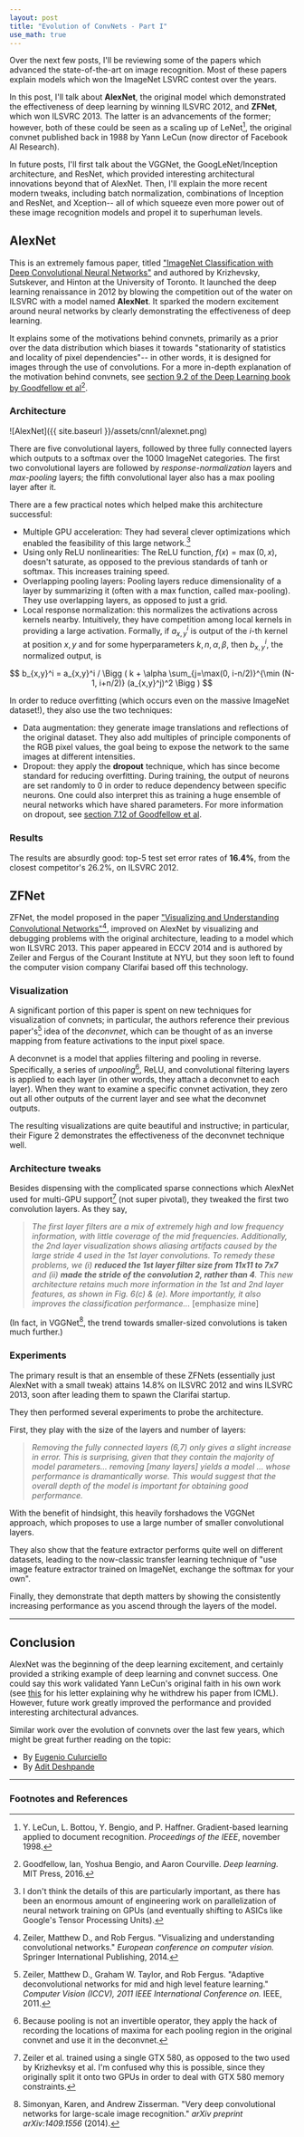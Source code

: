 ```yaml
---
layout: post
title: "Evolution of ConvNets - Part I"
use_math: true
---
```


Over the next few posts, I'll be reviewing some of the papers which advanced the state-of-the-art on image recognition. Most of these papers explain models which won the ImageNet LSVRC contest over the years.

In this post, I'll talk about **AlexNet**, the original model which demonstrated the effectiveness of deep learning by winning ILSVRC 2012, and **ZFNet**, which won ILSVRC 2013. The latter is an advancements of the former; however, both of these could be seen as a scaling up of LeNet[^lenet], the original convnet published back in 1988 by Yann LeCun (now director of Facebook AI Research).

In future posts, I'll first talk about the VGGNet, the GoogLeNet/Inception architecture, and ResNet, which provided interesting architectural innovations beyond that of AlexNet. Then, I'll explain the more recent modern tweaks, including batch normalization, combinations of Inception and ResNet, and Xception-- all of which squeeze even more power out of these image recognition models and propel it to superhuman levels.

## AlexNet

This is an extremely famous paper, titled ["ImageNet Classification with Deep Convolutional Neural Networks"](http://papers.nips.cc/paper/4824-imagenet-classification-with-deep-convolutional-neural-networks) and authored by Krizhevsky, Sutskever, and Hinton at the University of Toronto. It launched the deep learning renaissance in 2012 by blowing the competition out of the water on ILSVRC with a model named **AlexNet**. It sparked the modern excitement around neural networks by clearly demonstrating the effectiveness of deep learning.

It explains some of the motivations behind convnets, primarily as a prior over the data distribution which biases it towards "stationarity of statistics and locality of pixel dependencies"-- in other words, it is designed for images through the use of convolutions. For a more in-depth explanation of the motivation behind convnets, see [section 9.2 of the Deep Learning book by Goodfellow et al](http://www.deeplearningbook.org/contents/convnets.html)[^deeplearningbook].

### Architecture

![AlexNet]({{ site.baseurl }}/assets/cnn1/alexnet.png)

There are five convolutional layers, followed by three fully connected layers which outputs to a softmax over the 1000 ImageNet categories. The first two convolutional layers are followed by _response-normalization_ layers and _max-pooling_ layers; the fifth convolutional layer also has a max pooling layer after it.

There are a few practical notes which helped make this architecture successful:

- Multiple GPU acceleration: They had several clever optimizations which enabled the feasibility of this large network.[^gpu]
- Using only ReLU nonlinearities: The ReLU function, $f(x) = \max(0,x)$, doesn't saturate, as opposed to the previous standards of tanh or softmax. This increases training speed.
- Overlapping pooling layers: Pooling layers reduce dimensionality of a layer by summarizing it (often with a max function, called max-pooling). They use overlapping layers, as opposed to just a grid.
- Local response normalization: this normalizes the activations across kernels nearby. Intuitively, they have competition among local kernels in providing a large activation. Formally, if $a_{x,y}^i$ is output of the $i$-th kernel at position $x,y$ and for some hyperparameters $k,n,\alpha,\beta$, then $b_{x,y}^i$, the normalized output, is

$$ b_{x,y}^i = a_{x,y}^i / \Bigg ( k + \alpha \sum_{j=\max(0, i-n/2)}^{\min (N-1, i+n/2)} (a_{x,y}^j)^2 \Bigg ) $$


In order to reduce overfitting (which occurs even on the massive ImageNet dataset!), they also use the two techniques:

- Data augmentation: they generate image translations and reflections of the original dataset. They also add multiples of principle components of the RGB pixel values, the goal being to expose the network to the same images at different intensities.
- Dropout: they apply the **dropout** technique, which has since become standard for reducing overfitting. During training, the output of neurons are set randomly to 0 in order to reduce dependency between specific neurons. One could also interpret this as training a huge ensemble of neural networks which have shared parameters. For more information on dropout, see [section 7.12 of Goodfellow et al](http://www.deeplearningbook.org/contents/regularization.html).

### Results

The results are absurdly good: top-5 test set error rates of **16.4%**, from the closest competitor's 26.2%, on ILSVRC 2012.

## ZFNet

ZFNet, the model proposed in the paper ["Visualizing and Understanding Convolutional Networks"](https://arxiv.org/pdf/1311.2901.pdf)[^zfnet], improved on AlexNet by visualizing and debugging problems with the original architecture, leading to a model which won ILSVRC 2013. This paper appeared in ECCV 2014 and is authored by Zeiler and Fergus of the Courant Institute at NYU, but they soon left to found the computer vision company Clarifai based off this technology.

### Visualization

A significant portion of this paper is spent on new techniques for visualization of convnets; in particular, the authors reference their previous paper's[^deconvnet] idea of the _deconvnet_, which can be thought of as an inverse mapping from feature activations to the input pixel space.

A deconvnet is a model that applies filtering and pooling in reverse. Specifically, a series of _unpooling_[^unpooling], ReLU, and convolutional filtering layers is applied to each layer (in other words, they attach a deconvnet to each layer). When they want to examine a specific convnet activation, they zero out all other outputs of the current layer and see what the deconvnet outputs.

The resulting visualizations are quite beautiful and instructive; in particular, their Figure 2 demonstrates the effectiveness of the deconvnet technique well.

### Architecture tweaks

Besides dispensing with the complicated sparse connections which AlexNet used for multi-GPU support[^gpus] (not super pivotal), they tweaked the first two convolution layers. As they say,

> _The
> first layer filters are a mix of extremely high and low
> frequency information, with little coverage of the mid
> frequencies. Additionally, the 2nd layer visualization
> shows aliasing artifacts caused by the large stride 4
> used in the 1st layer convolutions. To remedy these
> problems, we (i) **reduced the 1st layer filter size from
> 11x11 to 7x7** and (ii) **made the stride of the convolution
> 2, rather than 4**. This new architecture retains
> much more information in the 1st and 2nd layer features,
> as shown in Fig. 6(c) & (e). More importantly, it
> also improves the classification performance..._ [emphasize mine]

(In fact, in VGGNet[^vggnet], the trend towards smaller-sized convolutions is taken much further.)

### Experiments

The primary result is that an ensemble of these ZFNets (essentially just AlexNet with a small tweak) attains 14.8% on ILSVRC 2012 and wins ILSVRC 2013, soon after leading them to spawn the Clarifai startup.

They then performed several experiments to probe the architecture.

First, they play with the size of the layers and number of layers:

> _Removing the fully connected layers (6,7) only gives a slight increase in error. This is surprising, given that they contain the majority of model parameters...  removing [many layers] yields a model ... whose performance is dramantically worse. This would suggest that the overall depth of the model is important for obtaining good performance._

With the benefit of hindsight, this heavily forshadows the VGGNet approach, which proposes to use a large number of smaller convolutional layers.

They also show that the feature extractor performs quite well on different datasets, leading to the now-classic transfer learning technique of "use image feature extractor trained on ImageNet, exchange the softmax for your own".

Finally, they demonstrate that depth matters by showing the consistently increasing performance as you ascend through the layers of the model.

---

## Conclusion

AlexNet was the beginning of the deep learning excitement, and certainly provided a striking example of deep learning and convnet success. One could say this work validated Yann LeCun's original faith in his own work (see [this](https://docs.google.com/document/d/1TsnVuQg3Ha884KudBS5nhyhLQtmflCVQsOpXMar16jI/edit?usp=sharing) for his letter explaining why he withdrew his paper from ICML). However, future work greatly improved the performance and provided interesting architectural advances.

Similar work over the evolution of convnets over the last few years, which might be great further reading on the topic:

- By [Eugenio Culurciello](https://medium.com/towards-data-science/neural-network-architectures-156e5bad51ba)
- By [Adit Deshpande](https://adeshpande3.github.io/adeshpande3.github.io/The-9-Deep-Learning-Papers-You-Need-To-Know-About.html)

---

### Footnotes and References

[^lenet]: Y. LeCun, L. Bottou, Y. Bengio, and P. Haffner. Gradient-based learning applied to document recognition. _Proceedings of the IEEE_, november 1998.

[^alexnet]: Krizhevsky, Alex, Ilya Sutskever, and Geoffrey E. Hinton. "Imagenet classification with deep convolutional neural networks." Advances in neural information processing systems. 2012.

[^deeplearningbook]: Goodfellow, Ian, Yoshua Bengio, and Aaron Courville. _Deep learning._ MIT Press, 2016.

[^gpu]: I don't think the details of this are particularly important, as there has been an enormous amount of engineering work on parallelization of neural network training on GPUs (and eventually shifting to ASICs like Google's Tensor Processing Units).

[^zfnet]: Zeiler, Matthew D., and Rob Fergus. "Visualizing and understanding convolutional networks." _European conference on computer vision._ Springer International Publishing, 2014.

[^deconvnet]: Zeiler, Matthew D., Graham W. Taylor, and Rob Fergus. "Adaptive deconvolutional networks for mid and high level feature learning." _Computer Vision (ICCV), 2011 IEEE International Conference on._ IEEE, 2011.

[^unpooling]: Because pooling is not an invertible operator, they apply the hack of recording the locations of maxima for each pooling region in the original convnet and use it in the deconvnet.

[^gpus]: Zeiler et al. trained using a single GTX 580, as opposed to the two used by Krizhevksy et al. I'm confused why this is possible, since they originally split it onto two GPUs in order to deal with GTX 580 memory constraints.

[^vggnet]: Simonyan, Karen, and Andrew Zisserman. "Very deep convolutional networks for large-scale image recognition." _arXiv preprint arXiv:1409.1556_ (2014).

